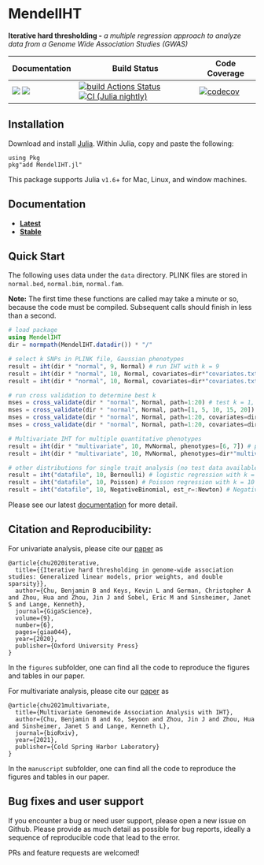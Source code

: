 # MendelIHT

**Iterative hard thresholding -** *a multiple regression approach to analyze data from a Genome Wide Association Studies (GWAS)*

| **Documentation** | **Build Status** | **Code Coverage**  |
|-------------------|------------------|--------------------|
| [![](https://img.shields.io/badge/docs-latest-blue.svg)](https://OpenMendel.github.io/MendelIHT.jl/latest) [![](https://img.shields.io/badge/docs-stable-blue.svg)](https://OpenMendel.github.io/MendelIHT.jl/stable) | [![build Actions Status](https://github.com/OpenMendel/MendelIHT.jl/workflows/CI/badge.svg)](https://github.com/OpenMendel/MendelIHT.jl/actions) [![CI (Julia nightly)](https://github.com/openmendel/mendeliht.jl/workflows/JuliaNightly/badge.svg)](https://github.com/OpenMendel/MendelIHT.jl/actions/workflows/JuliaNightly.yml)| [![codecov](https://codecov.io/gh/OpenMendel/MendelIHT.jl/branch/master/graph/badge.svg?token=YyPqiFpIM1)](https://codecov.io/gh/OpenMendel/MendelIHT.jl) |

## Installation

Download and install [Julia](https://julialang.org/downloads/). Within Julia, copy and paste the following:
```
using Pkg
pkg"add MendelIHT.jl"
```
This package supports Julia `v1.6`+ for Mac, Linux, and window machines. 

## Documentation

+ [**Latest**](https://OpenMendel.github.io/MendelIHT.jl/latest/)
+ [**Stable**](https://OpenMendel.github.io/MendelIHT.jl/stable/)

## Quick Start

The following uses data under the `data` directory. PLINK files are stored in `normal.bed`, `normal.bim`, `normal.fam`. 

**Note:** The first time these functions are called may take a minute or so, because the code must be compiled. Subsequent calls should finish in less than a second.

```julia
# load package
using MendelIHT
dir = normpath(MendelIHT.datadir()) * "/"

# select k SNPs in PLINK file, Gaussian phenotypes
result = iht(dir * "normal", 9, Normal) # run IHT with k = 9
result = iht(dir * "normal", 10, Normal, covariates=dir*"covariates.txt") # separately include covariates, k = 10
result = iht(dir * "normal", 10, Normal, covariates=dir*"covariates.txt", phenotypes=dir*"phenotypes.txt") # phenotypes are stored separately

# run cross validation to determine best k
mses = cross_validate(dir * "normal", Normal, path=1:20) # test k = 1, 2, ..., 20
mses = cross_validate(dir * "normal", Normal, path=[1, 5, 10, 15, 20]) # test k = 1, 5, 10, 15, 20
mses = cross_validate(dir * "normal", Normal, path=1:20, covariates=dir*"covariates.txt") # separately include covariates
mses = cross_validate(dir * "normal", Normal, path=1:20, covariates=dir*"covariates.txt", phenotypes=dir*"phenotypes.txt") # if phenotypes are in separate file

# Multivariate IHT for multiple quantitative phenotypes
result = iht(dir * "multivariate", 10, MvNormal, phenotypes=[6, 7]) # phenotypes stored in 6th and 7th column of .fam file
result = iht(dir * "multivariate", 10, MvNormal, phenotypes=dir*"multivariate.phen") # phenotypes stored separate file

# other distributions for single trait analysis (no test data available)
result = iht("datafile", 10, Bernoulli) # logistic regression with k = 10
result = iht("datafile", 10, Poisson) # Poisson regression with k = 10
result = iht("datafile", 10, NegativeBinomial, est_r=:Newton) # Negative Binomial regression + nuisnace parameter estimation
```

Please see our latest [documentation](https://OpenMendel.github.io/MendelIHT.jl/latest/) for more detail. 

## Citation and Reproducibility:

For univariate analysis, please cite our [paper](https://academic.oup.com/gigascience/article/9/6/giaa044/5850823?searchresult=1) as

```
@article{chu2020iterative,
  title={{Iterative hard thresholding in genome-wide association studies: Generalized linear models, prior weights, and double sparsity}},
  author={Chu, Benjamin B and Keys, Kevin L and German, Christopher A and Zhou, Hua and Zhou, Jin J and Sobel, Eric M and Sinsheimer, Janet S and Lange, Kenneth},
  journal={GigaScience},
  volume={9},
  number={6},
  pages={giaa044},
  year={2020},
  publisher={Oxford University Press}
}
```
In the `figures` subfolder, one can find all the code to reproduce the figures and tables in our paper. 

For multivariate analysis, please cite our [paper](https://www.biorxiv.org/content/10.1101/2021.08.04.455145v2) as
```
@article{chu2021multivariate,
  title={Multivariate Genomewide Association Analysis with IHT},
  author={Chu, Benjamin B and Ko, Seyoon and Zhou, Jin J and Zhou, Hua and Sinsheimer, Janet S and Lange, Kenneth L},
  journal={bioRxiv},
  year={2021},
  publisher={Cold Spring Harbor Laboratory}
}
```
In the `manuscript` subfolder, one can find all the code to reproduce the figures and tables in our paper. 

## Bug fixes and user support

If you encounter a bug or need user support, please open a new issue on Github. Please provide as much detail as possible for bug reports, ideally a sequence of reproducible code that lead to the error.

PRs and feature requests are welcomed!
